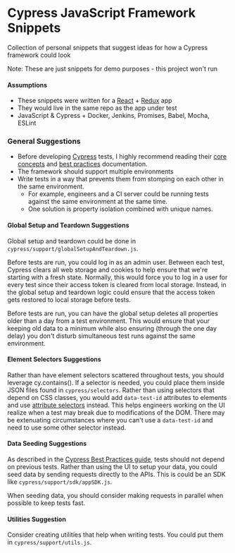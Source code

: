 # Cypress JavaScript Framework Snippets

Collection of personal snippets that suggest ideas for how a Cypress framework could look 

Note: These are just snippets for demo purposes - this project won't run

#### Assumptions
- These snippets were written for a [React](https://facebook.github.io/react/) + [Redux](http://redux.js.org/) app
- They would live in the same repo as the app under test
- JavaScript & Cypress + Docker, Jenkins, Promises, Babel, Mocha, ESLint

### General Suggestions
- Before developing [Cypress](https://www.cypress.io/) tests, I highly recommend reading their [core concepts](https://docs.cypress.io/guides/core-concepts/introduction-to-cypress.html#Cypress-Is-Simple) and [best practices](https://docs.cypress.io/guides/references/best-practices.html) documentation. 
- The framework should support multiple environments
- Write tests in a way that prevents them from stomping on each other in the same environment.
    - For example, engineers and a CI server could be running tests against the same environment at the same time.
    - One solution is property isolation combined with unique names.

#### Global Setup and Teardown Suggestions

Global setup and teardown could be done in `cypress/support/globalSetupAndTeardown.js`.

Before tests are run, you could log in as an admin user. Between each test, Cypress clears all web storage and cookies to help ensure that we're starting with a fresh state. Normally, this would force you to log in a user for every test since their access token is cleared from local storage. Instead, in the global setup and teardown logic could ensure that the access token gets restored to local storage before tests.

Before tests are run, you can have the global setup deletes all properties older than a day from a test environment. This would ensure that your keeping old data to a minimum while also ensuring (through the one day delay) you don't disturb simultaneous test runs against the same environment.

#### Element Selectors Suggestions

Rather than have element selectors scattered throughout tests, you should leverage cy.contains(). If a selector is needed, you could place them inside JSON files found in `cypress/selectors`. Rather than using selectors that depend on CSS classes, you would add `data-test-id` attributes to elements and use [attribute selectors](https://developer.mozilla.org/en-US/docs/Web/CSS/Attribute_selectors) instead. This helps engineers working on the UI realize when a test may break due to modifications of the DOM. There may be extenuating circumstances where you can't use a `data-test-id` and need to use some other selector instead.

#### Data Seeding Suggestions

As described in the [Cypress Best Practices guide](https://docs.cypress.io/guides/references/best-practices.html), tests should not depend on previous tests. Rather than using the UI to setup your data, you could seed data by sending requests directly to the APIs. This is could be an SDK like `cypress/support/sdk/appSDK.js`.

When seeding data, you should consider making requests in parallel when possible to keep tests fast.

#### Utilities Suggestion

Consider creating utilities that help when writing tests. You could put them in `cypress/support/utils.js`.
